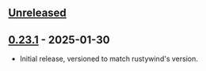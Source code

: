 ## [Unreleased]

## [0.23.1] - 2025-01-30

- Initial release, versioned to match rustywind's version.

[unreleased]: https://github.com/markahesketh/rustywind-ruby/compare/v0.23.1...HEAD
[0.23.1]: https://github.com/markahesketh/rustywind-ruby/releases/tag/v0.23.1
